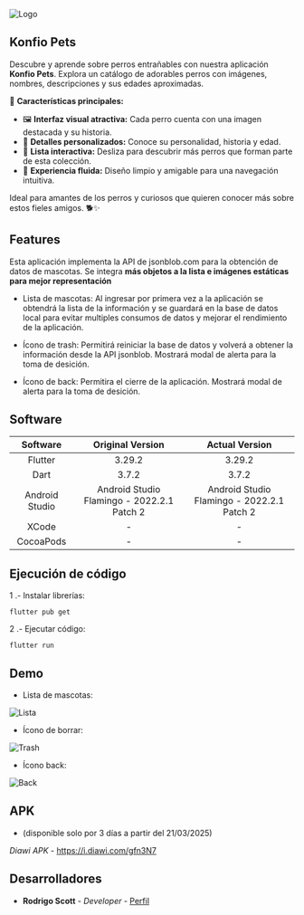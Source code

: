 

![Logo](https://github.com/RodrigoScott/konfio_challenge/blob/RodrigoScott/task001/assets/logo.png?raw=true)


## Konfio Pets

Descubre y aprende sobre perros entrañables con nuestra aplicación **Konfio Pets**. Explora un catálogo de adorables perros con imágenes, nombres, descripciones y sus edades aproximadas.

📌 **Características principales:**

- 🖼️ **Interfaz visual atractiva:** Cada perro cuenta con una imagen destacada y su historia.
- 📖 **Detalles personalizados:** Conoce su personalidad, historia y edad.
- 📜 **Lista interactiva:** Desliza para descubrir más perros que forman parte de esta colección.
- 📲 **Experiencia fluida:** Diseño limpio y amigable para una navegación intuitiva.

Ideal para amantes de los perros y curiosos que quieren conocer más sobre estos fieles amigos. 🐕✨

## Features

Esta aplicación implementa la API de jsonblob.com para la obtención de datos de mascotas. Se integra **más objetos a la lista e imágenes estáticas para mejor representación**

- Lista de mascotas: 
  Al ingresar por primera vez a la aplicación se obtendrá la lista de la información y se guardará en la base de datos local para evitar multiples consumos de datos y mejorar el rendimiento de la aplicación.


- Ícono de trash:
  Permitirá reiniciar la base de datos y volverá a obtener la información desde la API jsonblob. Mostrará modal de alerta para la toma de desición. 

- Ícono de back:
  Permitira el cierre de la aplicación. Mostrará modal de alerta para la toma de desición.

## Software

| Software |              Original Version              |               Actual Version               |
| :---: |:------------------------------------------:|:------------------------------------------:|
| Flutter |                   3.29.2                   |                   3.29.2                   |
| Dart |                   3.7.2                    |                   3.7.2                    |
| Android Studio | Android Studio Flamingo - 2022.2.1 Patch 2 | Android Studio Flamingo - 2022.2.1 Patch 2 |
| XCode |                     -                      |                     -                      |
| CocoaPods |                     -                      |                     -                      |


## Ejecución de código

1 .- Instalar librerías:

    flutter pub get

2 .- Ejecutar código:

    flutter run

## Demo

- Lista de mascotas:

![Lista](https://github.com/RodrigoScott/konfio_challenge/blob/RodrigoScott/task001/assets/1.jpg?raw=true)

- Ícono de borrar:

![Trash](https://github.com/RodrigoScott/konfio_challenge/blob/RodrigoScott/task001/assets/2.jpg?raw=true)

- Ícono back:

![Back](https://github.com/RodrigoScott/konfio_challenge/blob/RodrigoScott/task001/assets/3.jpg?raw=true)

## APK
- (disponible solo por 3 días a partir del 21/03/2025)

*Diawi APK* - https://i.diawi.com/gfn3N7

## Desarrolladores
* **Rodrigo Scott** - *Developer* - [Perfil](https://github.com/RodrigoScott)